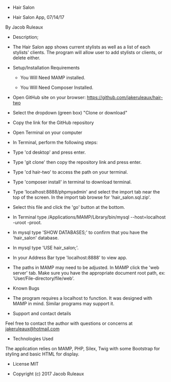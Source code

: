 * Hair Salon

* Hair Salon App, 07/14/17

By Jacob Ruleaux

* Description;

* The Hair Salon app shows current stylists as well as a list of each stylists' clients. The program will allow user to add stylists or clients, or delete either.

* Setup/Installation Requirements

  * You Will Need MAMP installed.

  * You Will Need Composer Installed.

* Open GitHub site on your browser: https://github.com/jakeruleaux/hair-two

* Select the dropdown (green box) "Clone or download"

* Copy the link for the GitHub repository

* Open Terminal on your computer

* In Terminal, perform the following steps:

* Type 'cd desktop' and press enter.

* Type 'git clone' then copy the repository link and press enter.

* Type 'cd hair-two' to access the path on your terminal.

* Type 'composer install' in terminal to download terminal.

* Type 'localhost:8888/phpmyadmin' and select the import tab near the top of the screen. In the import tab browse for 'hair_salon.sql.zip'.

* Select this file and click the 'go' button at the bottom.

* In Terminal type /Applications/MAMP/Library/bin/mysql --host=localhost -uroot -proot.

* In mysql type 'SHOW DATABASES;' to confirm that you have the 'hair_salon' database.

* In mysql type 'USE hair_salon;'.

* In your Address Bar type 'localhost:8888' to view app.

* The paths in MAMP may need to be adjusted. In MAMP click the 'web server' tab. Make sure you have the appropriate document root path, ex: 'User/File-directory/file/web'.

* Known Bugs

* The program requires a localhost to function. It was designed with MAMP in mind. Similar programs may support it.

* Support and contact details

 Feel free to contact the author with questions or concerns at jakeruleaux@hotmail.com

* Technologies Used

The application relies on MAMP, PHP, Silex, Twig with some Bootstrap for styling and basic HTML for display.

* License
  MIT

* Copyright (c) 2017 Jacob Ruleaux
